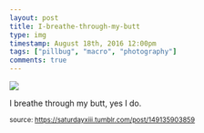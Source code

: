 ```yaml
---
layout: post
title: I-breathe-through-my-butt
type: img
timestamp: August 18th, 2016 12:00pm
tags: ["pillbug", "macro", "photography"]
comments: true
---
```

<img src="https://saturdayxiii.github.io/media/149135903859.jpg"/>

I breathe through my butt, yes I do.
 
  
<small>source: https://saturdayxiii.tumblr.com/post/149135903859</small>